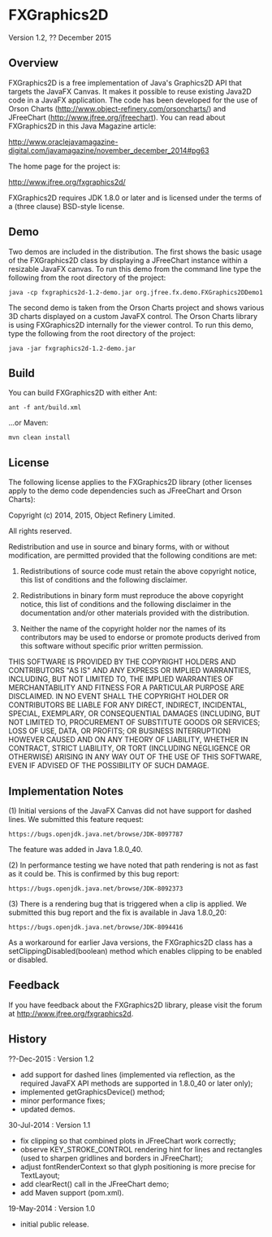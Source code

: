 FXGraphics2D
============

Version 1.2, ?? December 2015

Overview
--------
FXGraphics2D is a free implementation of Java's Graphics2D API that targets the JavaFX Canvas.  It makes it possible to reuse existing Java2D code in a JavaFX application.  The code has been developed for the use of Orson Charts (http://www.object-refinery.com/orsoncharts/) and JFreeChart (http://www.jfree.org/jfreechart).  You can read about FXGraphics2D in this Java Magazine article:

http://www.oraclejavamagazine-digital.com/javamagazine/november_december_2014#pg63

The home page for the project is:

http://www.jfree.org/fxgraphics2d/

FXGraphics2D requires JDK 1.8.0 or later and is licensed under the terms of a (three clause) BSD-style license.


Demo
----
Two demos are included in the distribution.  The first shows the basic usage of the FXGraphics2D class by displaying a JFreeChart instance within a resizable JavaFX canvas.  To run this demo from the command line type the following from the root directory of the project:

    java -cp fxgraphics2d-1.2-demo.jar org.jfree.fx.demo.FXGraphics2DDemo1

The second demo is taken from the Orson Charts project and shows various 3D charts displayed on a custom JavaFX control.  The Orson Charts library is using FXGraphics2D internally for the viewer control.  To run this demo, type the following from the root directory of the project:

    java -jar fxgraphics2d-1.2-demo.jar


Build
-----
You can build FXGraphics2D with either Ant:

    ant -f ant/build.xml

...or Maven:

    mvn clean install


License
-------

The following license applies to the FXGraphics2D library (other licenses apply to the demo code dependencies such as JFreeChart and Orson Charts):

Copyright (c) 2014, 2015, Object Refinery Limited.

All rights reserved.

Redistribution and use in source and binary forms, with or without modification, are permitted provided that the following conditions are met:

1. Redistributions of source code must retain the above copyright notice, this list of conditions and the following disclaimer.

2. Redistributions in binary form must reproduce the above copyright notice, this list of conditions and the following disclaimer in the documentation and/or other materials provided with the distribution.

3. Neither the name of the copyright holder nor the names of its contributors may be used to endorse or promote products derived from this software without specific prior written permission.

THIS SOFTWARE IS PROVIDED BY THE COPYRIGHT HOLDERS AND CONTRIBUTORS "AS IS" AND ANY EXPRESS OR IMPLIED WARRANTIES, INCLUDING, BUT NOT LIMITED TO, THE IMPLIED WARRANTIES OF MERCHANTABILITY AND FITNESS FOR A PARTICULAR PURPOSE ARE DISCLAIMED. IN NO EVENT SHALL THE COPYRIGHT HOLDER OR CONTRIBUTORS BE LIABLE FOR ANY DIRECT, INDIRECT, INCIDENTAL, SPECIAL, EXEMPLARY, OR CONSEQUENTIAL DAMAGES (INCLUDING, BUT NOT LIMITED TO, PROCUREMENT OF SUBSTITUTE GOODS OR SERVICES; LOSS OF USE, DATA, OR PROFITS; OR BUSINESS INTERRUPTION) HOWEVER CAUSED AND ON ANY THEORY OF LIABILITY, WHETHER IN CONTRACT, STRICT LIABILITY, OR TORT (INCLUDING NEGLIGENCE OR OTHERWISE) ARISING IN ANY WAY OUT OF THE USE OF THIS SOFTWARE, EVEN IF ADVISED OF THE POSSIBILITY OF SUCH DAMAGE.


Implementation Notes
--------------------
(1) Initial versions of the JavaFX Canvas did not have support for dashed lines.  We submitted this feature request:

    https://bugs.openjdk.java.net/browse/JDK-8097787

The feature was added in Java 1.8.0_40.

(2) In performance testing we have noted that path rendering is not as fast as it could be.  This is confirmed by this bug report:

    https://bugs.openjdk.java.net/browse/JDK-8092373

(3) There is a rendering bug that is triggered when a clip is applied.  We submitted this bug report and the fix is available in Java 1.8.0_20:

    https://bugs.openjdk.java.net/browse/JDK-8094416

As a workaround for earlier Java versions, the FXGraphics2D class has a setClippingDisabled(boolean) method which enables clipping to be enabled or disabled.


Feedback
--------
If you have feedback about the FXGraphics2D library, please visit the forum at http://www.jfree.org/fxgraphics2d.


History
-------

??-Dec-2015 : Version 1.2
- add support for dashed lines (implemented via reflection, as the required JavaFX API methods are supported in 1.8.0_40 or later only);
- implemented getGraphicsDevice() method;
- minor performance fixes;
- updated demos.

30-Jul-2014 : Version 1.1
- fix clipping so that combined plots in JFreeChart work correctly;
- observe KEY_STROKE_CONTROL rendering hint for lines and rectangles (used to sharpen gridlines and borders in JFreeChart);
- adjust fontRenderContext so that glyph positioning is more precise for TextLayout;
- add clearRect() call in the JFreeChart demo;
- add Maven support (pom.xml).

19-May-2014 : Version 1.0
- initial public release.
